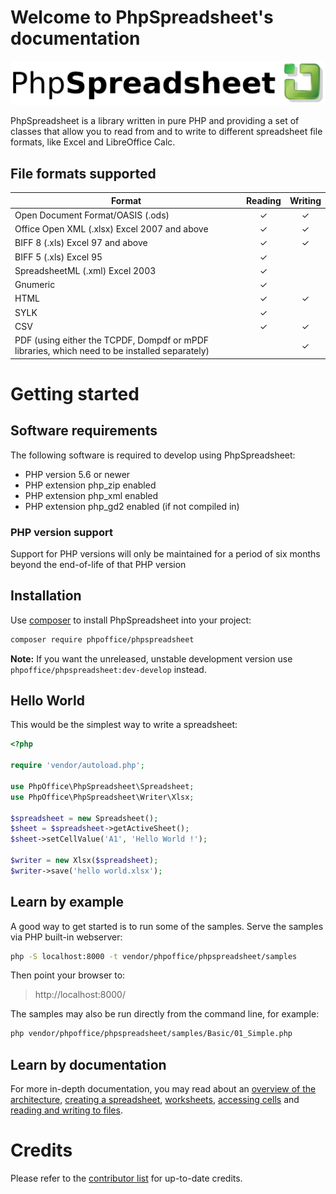 # Welcome to PhpSpreadsheet's documentation

![Logo](./assets/logo.svg)

PhpSpreadsheet is a library written in pure PHP and providing a set of
classes that allow you to read from and to write to different
spreadsheet file formats, like Excel and LibreOffice Calc.

## File formats supported

|Format                                      |Reading|Writing|
|--------------------------------------------|:-----:|:-----:|
|Open Document Format/OASIS (.ods)           |   ✓   |   ✓   |
|Office Open XML (.xlsx) Excel 2007 and above|   ✓   |   ✓   |
|BIFF 8 (.xls) Excel 97 and above            |   ✓   |   ✓   |
|BIFF 5 (.xls) Excel 95                      |   ✓   |       |
|SpreadsheetML (.xml) Excel 2003             |   ✓   |       |
|Gnumeric                                    |   ✓   |       |
|HTML                                        |   ✓   |   ✓   |
|SYLK                                        |   ✓   |       |
|CSV                                         |   ✓   |   ✓   |
|PDF (using either the TCPDF, Dompdf or mPDF libraries, which need to be installed separately)|       |   ✓   |

# Getting started

## Software requirements

The following software is required to develop using PhpSpreadsheet:

-   PHP version 5.6 or newer
-   PHP extension php\_zip enabled
-   PHP extension php\_xml enabled
-   PHP extension php\_gd2 enabled (if not compiled in)

### PHP version support

Support for PHP versions will only be maintained for a period of six months beyond the end-of-life of that PHP version

## Installation

Use [composer](https://getcomposer.org/) to install PhpSpreadsheet into your project:

```sh
composer require phpoffice/phpspreadsheet
```

**Note:** If you want the unreleased, unstable development version use
`phpoffice/phpspreadsheet:dev-develop` instead.

## Hello World

This would be the simplest way to write a spreadsheet:

```php
<?php

require 'vendor/autoload.php';

use PhpOffice\PhpSpreadsheet\Spreadsheet;
use PhpOffice\PhpSpreadsheet\Writer\Xlsx;

$spreadsheet = new Spreadsheet();
$sheet = $spreadsheet->getActiveSheet();
$sheet->setCellValue('A1', 'Hello World !');

$writer = new Xlsx($spreadsheet);
$writer->save('hello world.xlsx');
```

## Learn by example

A good way to get started is to run some of the samples. Serve the samples via
PHP built-in webserver:

```sh
php -S localhost:8000 -t vendor/phpoffice/phpspreadsheet/samples
```

Then point your browser to:

> http://localhost:8000/

The samples may also be run directly from the command line, for example:

```sh
php vendor/phpoffice/phpspreadsheet/samples/Basic/01_Simple.php
```

## Learn by documentation

For more in-depth documentation, you may read about an [overview of the
architecture](./topics/architecture.md),
[creating a spreadsheet](./topics/creating-spreadsheet.md),
[worksheets](./topics/worksheets.md),
[accessing cells](./topics/accessing-cells.md) and
[reading and writing to files](./topics/reading-and-writing-to-file.md).

# Credits

Please refer to the [contributor
list](https://github.com/PHPOffice/PhpSpreadsheet/graphs/contributors)
for up-to-date credits.
